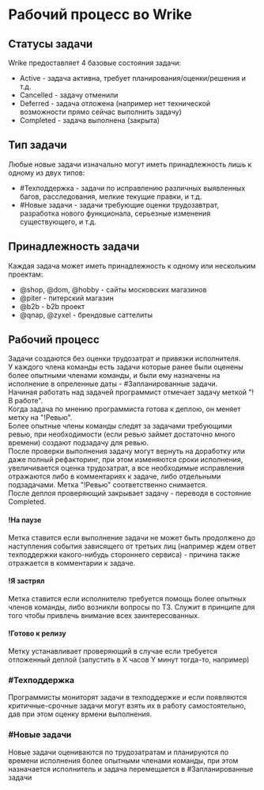 # Рабочий процесс во Wrike
## Статусы задачи
Wrike предоставляет 4 базовые состояния задачи:  
*   Active - задача активна, требует планирования/оценки/решения и т.д.
*   Cancelled - задачу отменили
*   Deferred - задача отложена (например нет технической возможности прямо сейчас выполнить задачу)
*   Completed - задача выполнена (закрыта)

## Тип задачи
Любые новые задачи изначально могут иметь принадлежность лишь к одному из двух типов:  
*   #Техподдержка - задачи по исправлению различных выявленных багов, расследования, мелкие текущие правки, и т.д.
*   #Новые задачи - задачи требующие оценки трудозавтрат, разработка нового функционала, серьезные изменения существующего, и т.д.

## Принадлежность задачи
Каждая задача может иметь принадлежность к одному или нескольким проектам:  
*   @shop, @dom, @hobby - сайты московских магазинов
*   @piter - питерский магазин
*   @b2b - b2b проект
*   @qnap, @zyxel - брендовые саттелиты

## Рабочий процесс
Задачи создаются без оценки трудозатрат и привязки исполнителя.  
У каждого члена команды есть задачи которые ранее были оценены более опытными членами команды, и были ему назначены на исполнение в опреленные даты - #Запланированные задачи.  
Начиная работать над задачей программист отмечает задачу меткой "!В работе".  
Когда задача по мнению программиста готова к деплою, он меняет метку на "!Ревью".  
Более опытные члены команды следят за задачами требующими ревью, при необходимости (если ревью займет достаточно много времени) создают подзадачу для ревью.  
После проверки выполнения задачу могут вернуть на доработку или даже полный рефакторинг, при этом изменяются сроки исполнения, увеличивается оценка трудозатрат, а все необходимые исправления отражаются либо в комментариях к задаче, либо отдельными подзадачами. Метка "!Ревью" соответственно снимается.  
После деплоя проверяющий закрывает задачу - переводя в состояние Completed.

#### !На паузе
Метка ставится если выполнение задачи не может быть продолжено до наступления события зависящего от третьих лиц (например ждем ответ техподдержки какого-нибудь стороннего сервиса) - причина также отражается в комментарии к задаче.

#### !Я застрял
Метка ставится если исполнителю требуется помощь более опытных членов команды, либо возникли вопросы по ТЗ. Служит в принципе для того чтобы привлечь внимание всех заинтересованных.

#### !Готово к релизу
Метку устанавливает проверяющий в случае если требуется отложенный деплой (запустить в X часов Y минут тогда-то, например)

### #Техподдержка
Программисты мониторят задачи в техподдержке и если появляются критичные-срочные задачи могут взять их в работу самостоятельно, дав при этом оценку врмени выполнения.

### #Новые задачи
Новые задачи оцениваются по трудозатратам и планируются по времени исполнения более опытными членами команды, при этом назначается исполнитель и задача перемещается в #Запланированные задачи